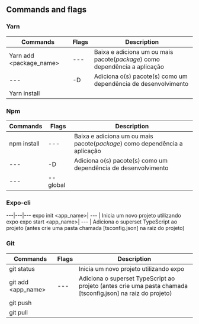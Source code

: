 ## Commands and flags

### Yarn

Commands | Flags | Description
---|---|---
Yarn add <package_name> | --- | Baixa e adiciona um ou mais pacote(_package_) como dependência a aplicação
--- | -D | Adiciona o(s) pacote(s) como um dependência de desenvolvimento
Yarn install | 




### Npm 

Commands | Flags | Description
---|---|---
npm install | --- | Baixa e adiciona um ou mais pacote(_package_) como dependência a aplicação
--- | -D | Adiciona o(s) pacote(s) como um dependência de desenvolvimento
--- | --global | 

### Expo-cli 

---|---|---
expo init <app_name>| --- | Inicia um novo projeto utilizando expo
expo start <app_name>| --- | Adiciona o superset TypeScript ao projeto (antes crie uma pasta chamada [tsconfig.json] na raiz do projeto)


### Git

Commands | Flags | Description
---|---|---
git status | | Inicia um novo projeto utilizando expo 
git add <app_name>| --- | Adiciona o superset TypeScript ao projeto (antes crie uma pasta chamada [tsconfig.json] na raiz do projeto)
git push | |
git pull | |
